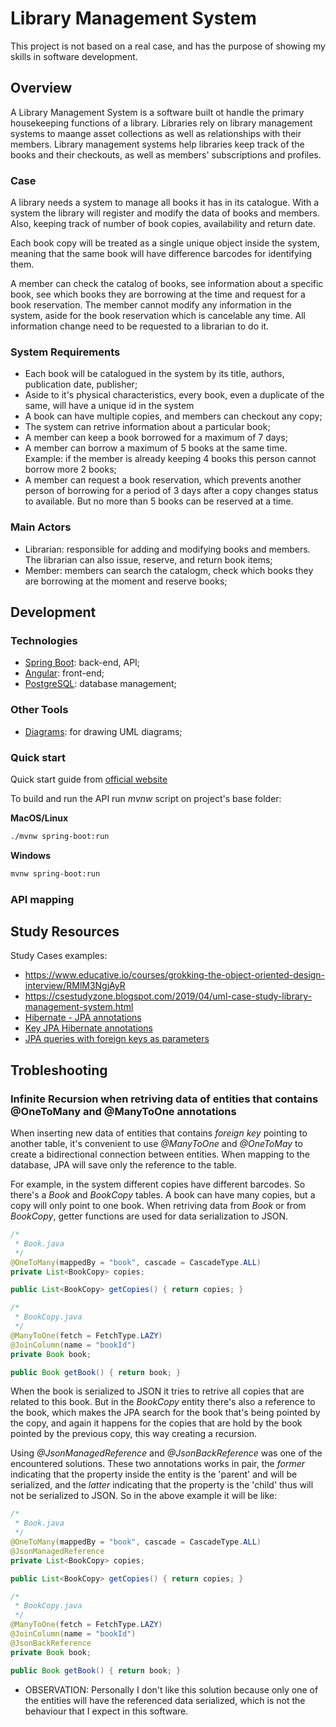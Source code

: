 # Library Management System
This project is not based on a real case, and has the purpose of showing my skills in software development.

## Overview
A Library Management System is a software built ot handle the primary housekeeping functions of a library. Libraries rely on library management systems to maange asset collections as well as relationships with their members. Library management systems help libraries keep track of the books and their checkouts, as well as members' subscriptions and profiles.

### Case
A library needs a system to manage all books it has in its catalogue. With a system the library will register and modify the data of books and members. Also, keeping track of number of book copies, availability and return date.

Each book copy will be treated as a single unique object inside the system, meaning that the same book will have difference barcodes for identifying them.

A member can check the catalog of books, see information about a specific book, see which books they are borrowing at the time and request for a book reservation. The member cannot modify any information in the system, aside for the book reservation which is cancelable any time. All information change need to be requested to a librarian to do it.

### System Requirements
* Each book will be catalogued in the system by its title, authors, publication date, publisher;
* Aside to it's physical characteristics, every book, even a duplicate of the same, will have a unique id in the system
* A book can have multiple copies, and members can checkout any copy;
* The system can retrive information about a particular book;
* A member can keep a book borrowed for a maximum of 7 days;
* A member can borrow a maximum of 5 books at the same time. Example: if the member is already keeping 4 books this person cannot borrow more 2 books;
* A member can request a book reservation, which prevents another person of borrowing for a period of 3 days after a copy changes status to available. But no more than 5 books can be reserved at a time.

### Main Actors
* Librarian: responsible for adding and modifying books and members. The librarian can also issue, reserve, and return book items;
* Member: members can search the catalogm, check which books they are borrowing at the moment and reserve books;

## Development

### Technologies
* [Spring Boot](https://spring.io/): back-end, API;
* [Angular](https://angular.io/): front-end;
* [PostgreSQL](https://www.postgresql.org/): database management;

### Other Tools
* [Diagrams](https://app.diagrams.net/): for drawing UML diagrams;

### Quick start
Quick start guide from [official website](https://spring.io/quickstart)

To build and run the API run _mvnw_ script on project's base folder:

__MacOS/Linux__
```bash
./mvnw spring-boot:run
```

__Windows__
```bash
mvnw spring-boot:run
```

### API mapping



## Study Resources
Study Cases examples:

* https://www.educative.io/courses/grokking-the-object-oriented-design-interview/RMlM3NgjAyR
* https://csestudyzone.blogspot.com/2019/04/uml-case-study-library-management-system.html
* [Hibernate - JPA annotations](https://www.techferry.com/articles/hibernate-jpa-annotations.html)
* [Key JPA Hibernate annotations](https://thorben-janssen.com/key-jpa-hibernate-annotations/)
* [JPA queries with foreign keys as parameters](https://stackoverflow.com/questions/49831492/how-to-perform-a-query-in-spring-data-jpa-with-a-foreign-key)

## Trobleshooting

### Infinite Recursion when retriving data of entities that contains @OneToMany and @ManyToOne annotations
When inserting new data of entities that contains _foreign key_ pointing to another table, it's convenient to use _@ManyToOne_ and _@OneToMay_ to create a bidirectional connection between entities. When mapping to the database, JPA will save only the reference to the table.

For example, in the system different copies have different barcodes. So there's a _Book_ and _BookCopy_ tables. A book can have many copies, but a copy will only point to one book. When retriving data from _Book_ or from _BookCopy_, getter functions are used for data serialization to JSON.

```java
/*
 * Book.java
 */
@OneToMany(mappedBy = "book", cascade = CascadeType.ALL)
private List<BookCopy> copies;

public List<BookCopy> getCopies() { return copies; }
```

```java
/*
 * BookCopy.java
 */
@ManyToOne(fetch = FetchType.LAZY)
@JoinColumn(name = "bookId")
private Book book;

public Book getBook() { return book; }
```

When the book is serialized to JSON it tries to retrive all copies that are related to this book. But in the _BookCopy_ entity there's also a reference to the book, which makes the JPA search for the book that's being pointed by the copy, and again it happens for the copies that are hold by the book pointed by the previous copy, this way creating a recursion.

Using _@JsonManagedReference_ and _@JsonBackReference_ was one of the encountered solutions. These two annotations works in pair, the _former_ indicating that the property inside the entity is the 'parent' and will be serialized, and the _latter_ indicating that the property is the 'child' thus will not be serialized to JSON. So in the above example it will be like:

```java
/*
 * Book.java
 */
@OneToMany(mappedBy = "book", cascade = CascadeType.ALL)
@JsonManagedReference
private List<BookCopy> copies;

public List<BookCopy> getCopies() { return copies; }
```

```java
/*
 * BookCopy.java
 */
@ManyToOne(fetch = FetchType.LAZY)
@JoinColumn(name = "bookId")
@JsonBackReference
private Book book;

public Book getBook() { return book; }
```

* OBSERVATION: Personally I don't like this solution because only one of the entities will have the referenced data serialized, which is not the behaviour that I expect in this software.